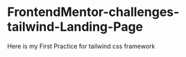 # FrontendMentor-challenges-tailwind-Landing-Page
Here is my First Practice for tailwind css framework 
